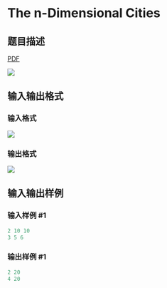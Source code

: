 # The n-Dimensional Cities

## 题目描述

[problemUrl]: https://uva.onlinejudge.org/index.php?option=com_onlinejudge&Itemid=8&category=14&page=show_problem&problem=1181

[PDF](https://uva.onlinejudge.org/external/102/p10240.pdf)

![](https://cdn.luogu.com.cn/upload/vjudge_pic/UVA10240/b0f6914bb256c36862f52acb14e2ba4c47677a7b.png)

## 输入输出格式

### 输入格式

![](https://cdn.luogu.com.cn/upload/vjudge_pic/UVA10240/ec9767ff74a5935d896b730aeff0c9ba605632d1.png)

### 输出格式

![](https://cdn.luogu.com.cn/upload/vjudge_pic/UVA10240/d7856d47e206dc7b7f9f66f271156434c5fa8036.png)

## 输入输出样例

### 输入样例 #1

```cpp
2 10 10
3 5 6
```


### 输出样例 #1

```cpp
2 20
4 20
```


